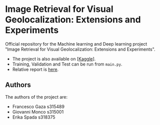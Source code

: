 # Image Retrieval for Visual Geolocalization: Extensions and Experiments

Official repository for the Machine learning and Deep learning project "Image Retrieval for Visual Geolocalization: Extensions and Experiments".

* The project is also available on [[Kaggle](https://www.kaggle.com/code/giovannimonco22/image-retrieval-for-visual-geolocalization)].
* Training, Validation and Test can be run from `main.py`.
* Relative report is [here](report/report.pdf).

## Authors
The authors of the project are:
- Francesco Gaza s315489
- Giovanni Monco s315001
- Erika Spada s318375
